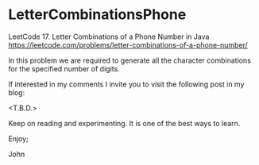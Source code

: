 # LetterCombinationsPhone
LeetCode 17. Letter Combinations of a Phone Number in Java
https://leetcode.com/problems/letter-combinations-of-a-phone-number/

In this problem we are required to generate all the character combinations
for the specified number of digits.

If interested in my comments I invite you to visit the following post in my blog:

<T.B.D.>

Keep on reading and experimenting.
It is one of the best ways to learn.

Enjoy;

John
